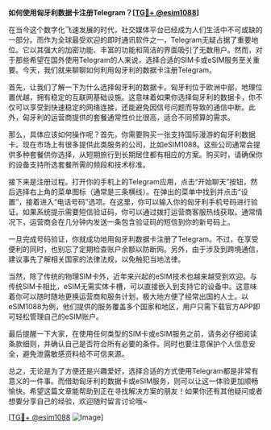 **如何使用匈牙利数据卡注册Telegram？[[TG💪+ @esim1088](https://t.me/s/esim1088)]**

在当今这个数字化飞速发展的时代，社交媒体平台已经成为人们生活中不可或缺的一部分。而作为全球最受欢迎的即时通讯软件之一，Telegram无疑占据了重要地位。它以其强大的加密功能、丰富的功能和简洁的界面吸引了无数用户。然而，对于那些希望在国外使用Telegram的人来说，选择合适的SIM卡或eSIM服务至关重要。今天，我们就来聊聊如何利用匈牙利的数据卡注册Telegram。

首先，让我们了解一下为什么选择匈牙利的数据卡。匈牙利位于欧洲中部，地理位置优越，拥有稳定的互联网基础设施。这意味着如果你选择匈牙利的数据卡，你不仅可以享受到快速稳定的网络连接，还能避免因信号问题而导致的通信中断。此外，匈牙利的运营商提供的套餐通常性价比很高，适合不同预算的需求。

那么，具体应该如何操作呢？首先，你需要购买一张支持国际漫游的匈牙利数据卡。现在市场上有很多提供此类服务的公司，比如eSIM1088。这些公司通常会提供多种套餐供你选择，从短期旅行到长期居住都有相应的方案。购买时，请确保你的设备支持所选套餐所需的频段和技术标准。

接下来是注册过程。打开你的手机上的Telegram应用，点击“开始聊天”按钮，然后选择右上角的菜单图标（通常是三条横线）。在弹出的菜单中找到并点击“设置”，接着进入“电话号码”选项。在这里，你可以输入你的匈牙利手机号码进行验证。如果系统提示需要短信验证码，你可以通过拨打运营商客服热线获取。通常情况下，运营商会在几分钟内发送一条包含验证码的短信到你的新号码上。

一旦完成号码验证，你就成功地用匈牙利数据卡注册了Telegram。不过，在享受便利的同时，也别忘了定期检查账户余额以防断网。另外，由于涉及到跨境通信，建议事先了解相关国家的法律法规，以免触犯当地法律。

当然，除了传统的物理SIM卡外，近年来兴起的eSIM技术也越来越受到欢迎。与传统SIM卡相比，eSIM无需实体卡槽，可以直接嵌入到支持它的设备中。这意味着你可以随时随地更换运营商和服务计划，极大地方便了经常出国的人士。以eSIM1088为例，他们提供的服务覆盖多个国家和地区，用户只需下载官方APP即可轻松管理自己的eSIM账户。

最后提醒一下大家，在使用任何类型的SIM卡或eSIM服务之前，请务必仔细阅读条款细则，并确认自己是否符合所有必要的条件。同时也要注意保护个人信息安全，避免泄露敏感资料给不可信来源。

总之，无论是为了方便还是兴趣爱好，选择合适的方式使用Telegram都是非常有意义的一件事。而借助匈牙利的数据卡或eSIM服务，则可以让这一体验更加顺畅愉快。希望这篇文章能帮助到正在寻找解决方案的朋友！如果你还有其他疑问或者想要分享自己的经验，欢迎随时留言讨论哦~

[[TG💪+ @esim1088](https://t.me/s/esim1088) ![Image](https://i.postimg.cc/4NQfJmqS/Snipaste-2025-05-13-00-14-12.png)]